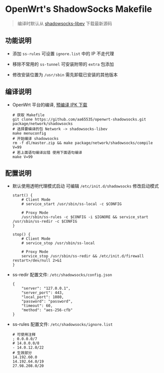 OpenWrt's ShadowSocks Makefile
===

 > 编译时默认从 [shadowsocks-libev][1] 下载最新源码

功能说明
---

 - 添加 `ss-rules` 可设置 `ignore.list` 中的 IP 不走代理

 - 移除不常用的 `ss-tunnel` 可安装附带的 `extra` 包添加

 - 修改安装位置为 `/usr/sbin` 需先卸载已安装的其他版本

编译说明
---

 - OpenWrt 平台的编译, [预编译 IPK 下载][2]

   ```
   # 获取 Makefile
   git clone https://github.com/aa65535/openwrt-shadowsocks.git package/network/shadowsocks
   # 选择要编译的包 Network -> shadowsocks-libev
   make menuconfig
   # 开始编译 shadowsocks
   rm -f dl/master.zip && make package/network/shadowsocks/compile V=99
   # 若上面语句编译出错 使用下面语句编译
   make V=99
   ```

配置说明
---

 - 默认使用透明代理模式启动 可编辑 `/etc/init.d/shadowsocks` 修改启动模式

   ```
   start() {
       # Client Mode
       # service_start /usr/sbin/ss-local -c $CONFIG

       # Proxy Mode
       /usr/sbin/ss-rules -c $CONFIG -i $IGNORE && service_start /usr/sbin/ss-redir -c $CONFIG
   }

   stop() {
       # Client Mode
       # service_stop /usr/sbin/ss-local

       # Proxy Mode
       service_stop /usr/sbin/ss-redir && /etc/init.d/firewall restart>/dev/null 2>&1
   }
   ```

 - ss-redir 配置文件: `/etc/shadowsocks/config.json`

   ```
   {
       "server": "127.0.0.1",
       "server_port": 443,
       "local_port": 1080,
       "password": "password",
       "timeout": 60,
       "method": "aes-256-cfb"
   }
   ```

 - ss-rules 配置文件: `/etc/shadowsocks/ignore.list`

   ```
   # 可使用注释
   ; 0.0.0.0/7
   # 14.0.0.0/8
   - 14.0.12.0/22
   # 生效部分
   14.192.60.0
   14.192.64.0/19
   27.98.208.0/20
   ```

  [1]: https://github.com/madeye/shadowsocks-libev
  [2]: https://sourceforge.net/projects/openwrt-dist/files/shadowsocks-libev/
